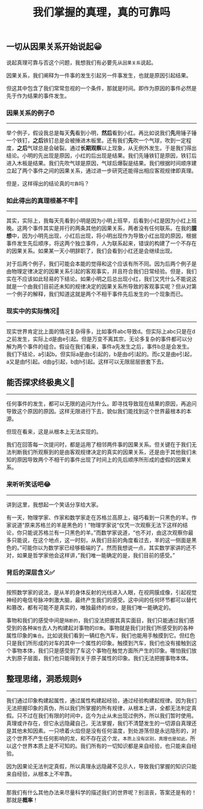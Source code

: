 ﻿---
title: "我们掌握的真理，真的可靠吗"
header:
  image: /assets/images/unsplash-gallery-image-4.jpg
  image_description: "雾中一个男人在奔跑"
  caption: 我们做掌握的真理，是真实的吗？
categories:
  - 哲学
tags:
  - 因果
  - 主观
  - 真理
  - 规则
  - 本质
---

## 一切从因果关系开始说起😀

说起真理可靠与否这个问题，我想我们有必要先从`因果关系`说起。

因果关系，我们阐释为一件事的发生引起另一件事发生，也就是原因引起结果。

但这其中包含了我们常常忽视的一个条件，那就是时间。即作为原因的事件必然是先于作为结果的事件发生。

### 因果关系的例子⏰

---

举个例子，假设我总是每天**先**看到小明，**然后**看到小红。再比如说我们**先**用锤子锤一个铁钉，**之后**铁钉总是会被捶进木板里。还有我们**先**吹一个气球，吹到一定程度，**之后**气球总是会破裂。通过**长期观察**以上现象，从无例外发生。于是我们得出结论。小明的先出现是原因，小红的后出现是结果。我们先锤铁钉是原因，铁钉后进入木板是结果。我们先吹气球是原因，气球后爆裂是结果。我们根据时间顺序建立起了两个事件之间的因果关系，通过进一步研究还能得出相应客观规律即真理。

但是，这样得出的结论真的`可靠`吗？

### 如此得出的真理根基不牢🤭

---

其实，实际上，我每天先看到小明是因为小明上班早，后看到小红是因为小红上班晚。这两个事件其实是并行的两条其他的因果关系，两者没有任何联系。在我的**臆想**中，因为小明先出现，小红后出现，将小明出现作为导致小红出现的原因，根据事件发生先后顺序，将这两个独立事件，人为联系起来，错误的构建了一个不存在的因果关系。如果某一天小明辞职了，我们会看到小红还是会继续出现。

对于后两个例子，我们可能会本能的觉得和这个应该有所不同。因为后两个例子是由物理定律决定的因果关系引起的客观事实，并且符合我们日常经验。但是，我们实在不应该如此轻易的下结论。如果小明之后总出现小红，我们又凭什么不能说这就是一个由我们目前还未知的规律决定的因果关系所导致的客观事实呢？但从对第一个例子的解释，我们知道这就是两个不相干事件先后发生的一个现象而已。

### 现实中的实际情况🎉

---

现实世界肯定比上面的情况复杂得多，比如事件abc导致d。但实际上abc只是在d之前发生，实际上d是由e引起。但是万变不离其宗，无论多复杂的事件都可以分解为两个事件的组合。假设在我们看来，事件a先发生之后，事件b总是会发生。我们下结论，a引起b。但实际a是由c引起的，b是由d引起的。而c又是由e引起，a又是由f引起。d由g引起，b由h引起。这样可以无限层层嵌套下去。

## 能否探求终极奥义🕎

---

任何事件的发生，都可以无限的追问为什么。即寻找导致现在结果的原因，再追问导致这个原因的原因。这样无限进行下去，貌似我们能找到这个世界最根本的本源。

但现在看来，这是从根本上无法实现的。

我们在回答每一次提问时，都是运用了相邻两件事的因果关系。但关键在于我们无法判断我们所观察到的是由客观规律决定的真实的因果关系，还是由于其他我们未知的原因导致两个不相干的事件出现了时间上的先后顺序所形成的虚假的因果关系。

### 来听听笑话吧😂

---

讲到这里，我想起一个笑话分享给大家。

有一天，物理学家、作家和数学家走在苏格兰高原上，碰巧看到一只黑色的羊。作家说道“原来苏格兰的羊是黑色的！”物理学家说“仅凭一次观察无法下这样的结论，你只能说苏格兰有一只黑色的羊。”而数学家说道，“也不对，由这次观察你最多只能说，在这个地点，这一时刻，从我们目前的角度看过去，羊的这一侧面是黑色的。”可能你以为数学家已经够极端的了。然而我想说一点，其实数学家讲的还不对，如果是哲学家他会这样讲，”我们唯一能确定的是，我们目前的感受。”

### 背后的深层含义✅

---

按照数学家的说法，是从羊的身体反射的光线进入人眼，在视网膜成像，引起视觉神经的电信号脉冲刺激大脑，最终产生我们的感受。这中间的任何环节都可以替代和篡改，都有可能不是真实的，唯独最终的`感受`，是我们唯一能确定的。

事物和我们的感受中间是`隔断的`，我们没法把握其真实面目，我们只能通过我们感受到的各种`属性`去人为构建起对事物的`印象`。事物就是我们对我们所感受到的各种属性印象的`集合`。比如说我们看到一辆红色汽车，我们也能用手触摸到它。但红色只是我们所形成的对车的其中一个属性的印象。触摸到汽车，我们也没有接触到这个事物本体，我们只是感受到了车这个事物在触觉方面所产生的印象。哪怕我们放大到原子层面，我们也只能得到关于原子属性的印象。我们无法把握事物本体。

## 整理思绪，洞悉规则🌀

---

我们通过印象构建起属性，通过属性构建起经验，通过经验构建起规律。因为我们无法把握印象的真伪，所以我们所掌握的所有规律，从根本上讲，全都无法判定真假。只不过在我们有限的时间中，迄今为止从未出现过例外，所以我们暂时使用。真理或许存在，但它永远隐藏自己，无法掌握，我们不清楚发生的一切源自真理还是其他未知因素。一只喷着火焰但是没有任何温度，到处游荡但是永远隐形的，对这个世界不产生任何影响的龙，和不存在这个龙，`本质上没有区别，真理也是如此。`所以这个世界本质上是不可知的。我们所有的一切知识都是来自经验，也只能来自经验。

因为因果论无法判定真假，所以真理永远隐藏不见示人，导致我们掌握的知识只能来自经验，从根本上不牢靠。

---

那我们有什么其他办法来尽量科学的描述我们的世界呢？别沮丧，答案还是有的！那就是**概率**！
